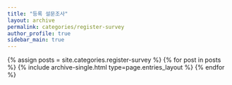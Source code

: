 ```yaml
---
title: "등록 설문조사"
layout: archive
permalink: categories/register-survey
author_profile: true
sidebar_main: true
---
```



{% assign posts = site.categories.register-survey %}
{% for post in posts %} {% include archive-single.html type=page.entries_layout %} {% endfor %}